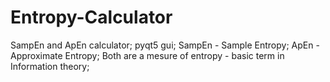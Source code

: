 # Entropy-Calculator
SampEn and ApEn calculator; pyqt5 gui;
SampEn - Sample Entropy;
ApEn - Approximate Entropy; 
Both are a mesure of entropy - basic term in Information theory; 

